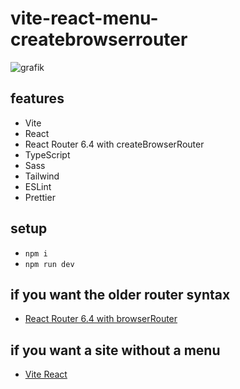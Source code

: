 # vite-react-menu-createbrowserrouter

![grafik](https://github.com/edwardtanguay/vite-react-menu-createbrowserrouter/assets/446574/7bfbefdf-f44e-4a9e-b98e-177895255e1a)

## features

- Vite
- React
- React Router 6.4 with createBrowserRouter
- TypeScript
- Sass
- Tailwind
- ESLint
- Prettier

## setup

- `npm i`
- `npm run dev`

## if you want the older router syntax

- [React Router 6.4 with browserRouter](https://github.com/edwardtanguay/vite-react-menu-browserrouter)

## if you want a site without a menu

- [Vite React](https://github.com/edwardtanguay/vite-react)
